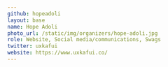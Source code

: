 ```yaml
---
github: hopeadoli
layout: base
name: Hope Adoli
photo_url: /static/img/organizers/hope-adoli.jpg
role: Website, Social media/communications, Swags
twitter: uxkafui
website: https://www.uxkafui.co/
---
```


